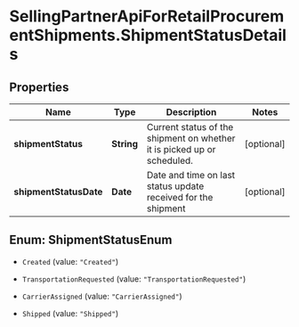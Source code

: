 # SellingPartnerApiForRetailProcurementShipments.ShipmentStatusDetails

## Properties

Name | Type | Description | Notes
------------ | ------------- | ------------- | -------------
**shipmentStatus** | **String** | Current status of the shipment on whether it is picked up or scheduled. | [optional] 
**shipmentStatusDate** | **Date** | Date and time on last status update received for the shipment | [optional] 



## Enum: ShipmentStatusEnum


* `Created` (value: `"Created"`)

* `TransportationRequested` (value: `"TransportationRequested"`)

* `CarrierAssigned` (value: `"CarrierAssigned"`)

* `Shipped` (value: `"Shipped"`)




